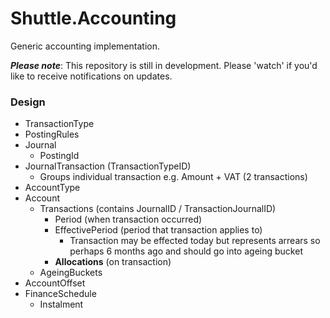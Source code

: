 # Shuttle.Accounting

Generic accounting implementation.

***Please note***: This repository is still in development.  Please 'watch' if you'd like to receive notifications on updates.

### Design

- TransactionType
- PostingRules
- Journal
  - PostingId
- JournalTransaction (TransactionTypeID)
  - Groups individual transaction e.g. Amount + VAT (2 transactions)
- AccountType
- Account
  - Transactions (contains JournalID / TransactionJournalID)
    - Period (when transaction occurred)
    - EffectivePeriod (period that transaction applies to)
      - Transaction may be effected today but represents arrears so perhaps 6 months ago and should go into ageing bucket
    - **Allocations** (on transaction)
  - AgeingBuckets
- AccountOffset
- FinanceSchedule
  - Instalment
